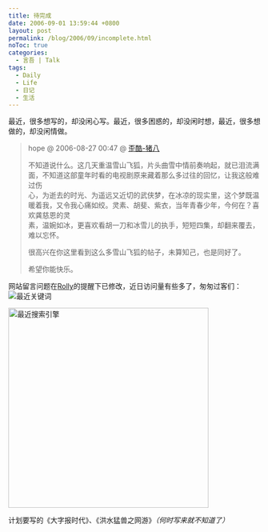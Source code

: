 ```yaml
---
title: 待完成
date: 2006-09-01 13:59:44 +0800
layout: post
permalink: /blog/2006/09/incomplete.html
noToc: true
categories:
  - 言吾 | Talk
tags:
  - Daily
  - Life
  - 日记
  - 生活
---
```

最近，很多想写的，却没闲心写。最近，很多困惑的，却没闲时想，最近，很多想做的，却没闲情做。

> hope @ 2006-08-27 00:47 @ <a href="http://zhu8.yculblog.com/post.613045.html#followups_1851561" title="凤飞飞_追梦人、萨冈、孤独">歪酷-猪八</a>
> 
> 不知道说什么。这几天重温雪山飞狐，片头曲雪中情前奏响起，就已泪流满面，不知道这部童年时看的电视剧原来藏着那么多过往的回忆，让我这般难过伤  
> 心，为逝去的时光、为遥远又近切的武侠梦，在冰凉的现实里，这个梦既温暖着我，又令我心痛如绞。灵素、胡斐、紫衣，当年青春少年，今何在？喜欢龚慈恩的灵  
> 素，温婉如冰，更喜欢看胡一刀和冰雪儿的执手，短短四集，却翻来覆去，难以忘怀。
> 
> 很高兴在你这里看到这么多雪山飞狐的帖子，未算知己，也是同好了。
> 
> 希望你能快乐。 

网站留言问题在<a href="http://www.rolly.cn/">Rolly</a>的提醒下已修改，近日访问量有些多了，匆匆过客们：  
<img src="{{ site.JB.STATIC_PATH }}/images/zhu8-net-keywords.jpg" title="最近关键词" alt="最近关键词" class="centered" />

<img src="{{ site.JB.STATIC_PATH }}/images/zhu8-net-searchengine.jpg" title="最近搜索引擎" alt="最近搜索引擎" class="centered" width="400" />

计划要写的《大字报时代》、《洪水猛兽之网游》*（何时写来就不知道了）*